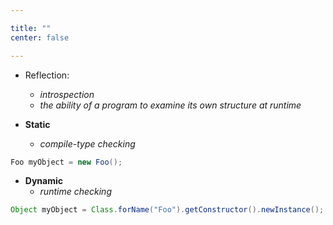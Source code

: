 ```yaml
---

title: "" 
center: false

---
```


- Reflection: 
  - *introspection* 
  - *the ability of a program to examine its own structure at runtime*


- **Static**
  - *compile-type checking*

```Java
Foo myObject = new Foo();
```


- **Dynamic**
  - *runtime checking*

```Java
Object myObject = Class.forName("Foo").getConstructor().newInstance();
```
